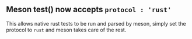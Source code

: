## Meson test() now accepts `protocol : 'rust'`

This allows native rust tests to be run and parsed by meson, simply set the
protocol to `rust` and meson takes care of the rest.
